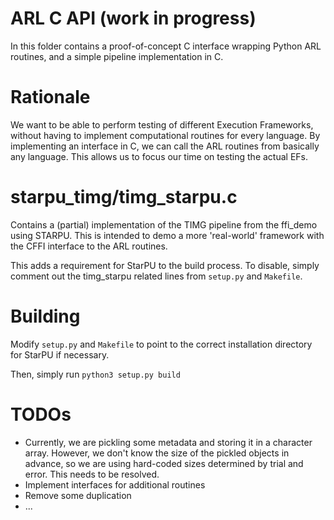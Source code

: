 # ARL C API (work in progress)
In this folder contains a proof-of-concept C interface wrapping Python ARL
routines, and a simple pipeline implementation in C.

# Rationale
We want to be able to perform testing of different Execution Frameworks, without
having to implement computational routines for every language. By implementing
an interface in C, we can call the ARL routines from basically any language.
This allows us to focus our time on testing the actual EFs.

# starpu\_timg/timg\_starpu.c

Contains a (partial) implementation of the TIMG pipeline from the ffi\_demo using
STARPU. This is intended to demo a more 'real-world' framework with the CFFI
interface to the ARL routines.

This adds a requirement for StarPU to the build process. To disable, simply
comment out the timg\_starpu related lines from `setup.py` and `Makefile`.

# Building
Modify `setup.py` and `Makefile` to point to the correct installation directory
for StarPU if necessary.

Then, simply run `python3 setup.py build`

# TODOs
 - Currently, we are pickling some metadata and storing it in a character
	 array. However, we don't know the size of the pickled objects in advance, so
	 we are using hard-coded sizes determined by trial and error. This needs to be
	 resolved.
 - Implement interfaces for additional routines
 - Remove some duplication
 - ...

